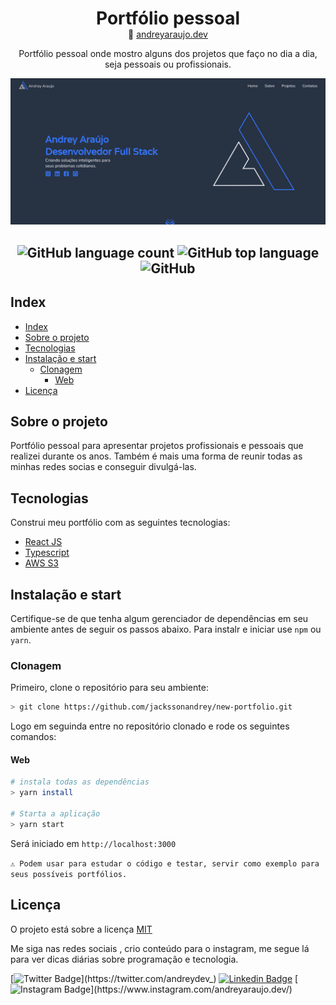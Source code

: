 <h1
  align="center"
  style="margin-bottom: 0px;"
>
  Portfólio pessoal
</h1>
<p
  align="center"
  style="margin-top: 0px;"
>
🔗 <a href="https://andreyaraujo.dev">andreyaraujo.dev</a>
</p>

<p
  align="center"
>
  Portfólio pessoal onde mostro alguns dos projetos que faço no dia a dia, seja pessoais ou profissionais.
</p>

![andreyaraujo.dev](./src/assets/images/print.png)

<h2
  align="center"
>
    <img alt="GitHub language count" src="https://img.shields.io/github/languages/count/jackssonandrey/new-portfolio?style=for-the-badge">
    <img alt="GitHub top language" src="https://img.shields.io/github/languages/top/jackssonandrey/new-portfolio?style=for-the-badge">
    <img alt="GitHub" src="https://img.shields.io/github/license/jackssonandrey/new-portfolio?style=for-the-badge">
</h2>

## Index

- [Index](#index)
- [Sobre o projeto](#sobre-o-projeto)
- [Tecnologias](#tecnologias)
- [Instalação e start](#instalação-e-start)
  - [Clonagem](#clonagem)
    - [Web](#web)
- [Licença](#licença)

## Sobre o projeto

Portfólio pessoal para apresentar projetos profissionais e pessoais que realizei durante os anos. Também é mais uma forma de reunir todas as minhas redes socias e conseguir divulgá-las.

## Tecnologias

Construi meu portfólio com as seguintes tecnologias:

- <a href="https://pt-br.reactjs.org/">React JS</a>
- <a href="https://www.typescriptlang.org/">Typescript</a>
- <a href="https://aws.amazon.com/pt/">AWS S3</a>

## Instalação e start

Certifique-se de que tenha algum gerenciador de dependências em seu ambiente antes de seguir os passos abaixo. Para instalr e iniciar use `npm` ou `yarn`.

### Clonagem

Primeiro, clone o repositório para seu ambiente:

```bash
> git clone https://github.com/jackssonandrey/new-portfolio.git
```

Logo em seguinda entre no repositório clonado e rode os seguintes comandos:

#### Web

```bash
# instala todas as dependências
> yarn install

# Starta a aplicação
> yarn start
```

Será iniciado em `http://localhost:3000`

`⚠️ Podem usar para estudar o código e testar, servir como exemplo para seus possíveis portfólios.`

## Licença

O projeto está sobre a licença [MIT](./LICENSE)

Me siga nas redes sociais , crio conteúdo para o instagram, me segue lá para ver dicas diárias sobre programação e tecnologia.
<p>

  [![Twitter Badge](https://img.shields.io/badge/-Twitter-1ca0f1?style=flat-square&labelColor=1ca0f1&logo=twitter&logoColor=white&link=https://twitter.com/andreydev_)](https://twitter.com/andreydev_)
  [![Linkedin Badge](https://img.shields.io/badge/-LinkedIn-blue?style=flat-square&logo=Linkedin&logoColor=white&link=https://www.linkedin.com/in/jacksson-andrey)](https://www.linkedin.com/in/jacksson-andrey)
  [![Instagram Badge](https://img.shields.io/badge/-Instagram-bc2a8d?style=flat-square&labelColor=bc2a8d&logo=Instagram&logoColor=white&link=https://www.instagram.com/andreydev_)](https://www.instagram.com/andreyaraujo.dev/)
</p>

